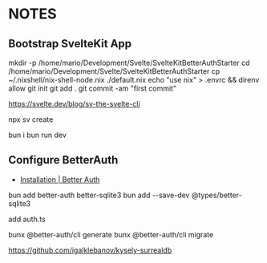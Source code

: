 # NOTES

## Bootstrap SvelteKit App

mkdir -p /home/mario/Development/Svelte/SvelteKitBetterAuthStarter
cd /home/mario/Development/Svelte/SvelteKitBetterAuthStarter
cp ~/.nixshell/nix-shell-node.nix ./default.nix
echo "use nix" > .envrc && direnv allow
git init
git add .
git commit -am "first commit"

https://svelte.dev/blog/sv-the-svelte-cli

npx sv create

bun i
bun run dev

## Configure BetterAuth

- [Installation | Better Auth](https://www.better-auth.com/docs/installation)

bun add better-auth better-sqlite3
bun add --save-dev @types/better-sqlite3

add auth.ts

bunx @better-auth/cli generate
bunx @better-auth/cli migrate



https://github.com/igalklebanov/kysely-surrealdb